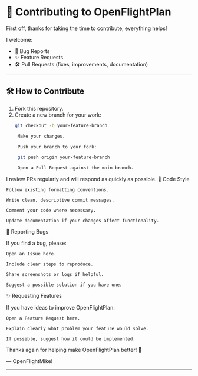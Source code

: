 # 🤝 Contributing to OpenFlightPlan

First off, thanks for taking the time to contribute, everything helps!

I welcome:

- 🐛 Bug Reports
- ✨ Feature Requests
- 🛠️ Pull Requests (fixes, improvements, documentation)

---

## 🛠 How to Contribute

1. Fork this repository.
2. Create a new branch for your work:
   ```bash
   git checkout -b your-feature-branch

    Make your changes.

    Push your branch to your fork:

    git push origin your-feature-branch

    Open a Pull Request against the main branch.

I review PRs regularly and will respond as quickly as possible.
🧹 Code Style

    Follow existing formatting conventions.

    Write clean, descriptive commit messages.

    Comment your code where necessary.

    Update documentation if your changes affect functionality.

🐞 Reporting Bugs

If you find a bug, please:

    Open an Issue here.

    Include clear steps to reproduce.

    Share screenshots or logs if helpful.

    Suggest a possible solution if you have one.

✨ Requesting Features

If you have ideas to improve OpenFlightPlan:

    Open a Feature Request here.

    Explain clearly what problem your feature would solve.

    If possible, suggest how it could be implemented.

Thanks again for helping make OpenFlightPlan better! 🚀

— OpenFlightMike!


---
